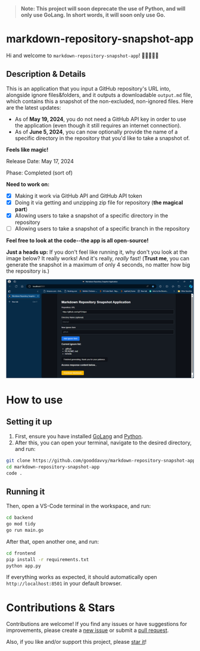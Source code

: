 > **Note: This project will soon deprecate the use of Python, and will only use GoLang. In short words, it will soon only use Go.**

# markdown-repository-snapshot-app

Hi and welcome to `markdown-repository-snapshot-app`! 👋👋👋👋👋

## Description & Details

This is an application that you input a GitHub repository's URL into, alongside ignore files&folders, and it outputs a downloadable `output.md` file, which contains this a snapshot of the non-excluded, non-ignored files. Here are the latest updates:

- As of **May 19, 2024**, you do not need a GitHub API key in order to use the application (even though it still requires an internet connection).
- As of **June 5, 2024**, you can now optionally provide the name of a specific directory in the repository that you'd like to take a snapshot of.

**Feels like magic!**

Release Date: May 17, 2024

Phase: Completed (sort of)

**Need to work on:**

- [x] Making it work via GitHub API and GitHub API token
- [x] Doing it via getting and unzipping zip file for repository (**the magical part**)
- [x] Allowing users to take a snapshot of a specific directory in the repository
- [ ] Allowing users to take a snapshot of a specific branch in the repository

**Feel free to look at the code--the app is all open-source!**

**Just a heads up:** If you don't feel like running it, why don't you look at the image below? It really works! And it's really, _really_ fast! (**Trust me**, you can generate the snapshot in a maximum of only 4 seconds, no matter how big the repository is.)

![markdown-repo-snapApp_example](images/markdown-repo-snapApp_example2.png)

# How to use

## Setting it up

1. First, ensure you have installed [GoLang](https://go.dev/dl/) and [Python](https://python.org/downloads/).
2. After this, you can open your terminal, navigate to the desired directory, and run:

```sh
git clone https://github.com/gooddavvy/markdown-repository-snapshot-app
cd markdown-repository-snapshot-app
code .
```

## Running it

Then, open a VS-Code terminal in the workspace, and run:

```sh
cd backend
go mod tidy
go run main.go
```

After that, open another one, and run:

```sh
cd frontend
pip install -r requirements.txt
python app.py
```

If everything works as expected, it should automatically open `http://localhost:8501` in your default browser.

# Contributions & Stars

Contributions are welcome! If you find any issues or have suggestions for improvements, please create a [new issue](https://github.com/gooddavvy/markdown-repository-snapshot-app/issues/new) or submit a [pull request](https://github.com/gooddavvy/markdown-repository-snapshot-app/pulls).

Also, if you like and/or support this project, please [star it](https://github.com/gooddavvy/markdown-repository-snapshot-app)!
